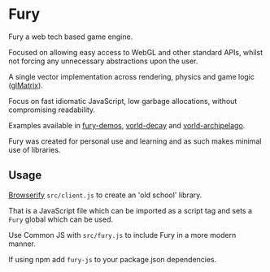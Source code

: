# Fury

Fury a web tech based game engine.

Focused on allowing easy access to WebGL and other standard APIs, whilst not forcing any unnecessary abstractions upon the user.

A single vector implementation across rendering, physics and game logic ([glMatrix](https://github.com/toji/gl-matrix)).

Focus on fast idiomatic JavaScript, low garbage allocations, without compromising readability.

Examples available in [fury-demos](https://github.com/delphic/fury-demos), [vorld-decay](https://github.com/delphic/vorld-decay) and [vorld-archipelago](https://github.com/delphic/vorld-archipelago).

Fury was created for personal use and learning and as such makes minimal use of libraries.

## Usage

[Browserify](http://browserify.org/) `src/client.js` to create an 'old school' library.

That is a JavaScript file which can be imported as a script tag and sets a `Fury` global which can be used.

Use Common JS with `src/fury.js` to include Fury in a more modern manner.

If using npm add `fury-js` to your package.json dependencies.